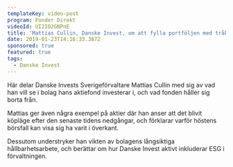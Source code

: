 ```yaml
---
templateKey: video-post
program: Fonder Direkt
videoId: UI2IO2GNPnE
title: 'Mattias Cullin, Danske Invest, om att fylla portföljen med tråkiga bolag'
date: 2019-01-23T14:16:33.387Z
sponsored: true
featured: true
tags:
  - Danske Invest
---
```

Här delar Danske Invests Sverigeförvaltare Mattias Cullin med sig av vad han vill se i bolag hans aktiefond investerar i, och vad fonden håller sig borta från. 



Mattias ger även några exempel på aktier där han anser att det blivit köpläge efter den senaste tidens nedgångar, och förklarar varför höstens börsfall kan visa sig ha varit i överkant.



Dessutom understryker han vikten av bolagens långsiktiga hållbarhetsarbete, och berättar om hur Danske Invest aktivt inkluderar ESG i förvaltningen.
